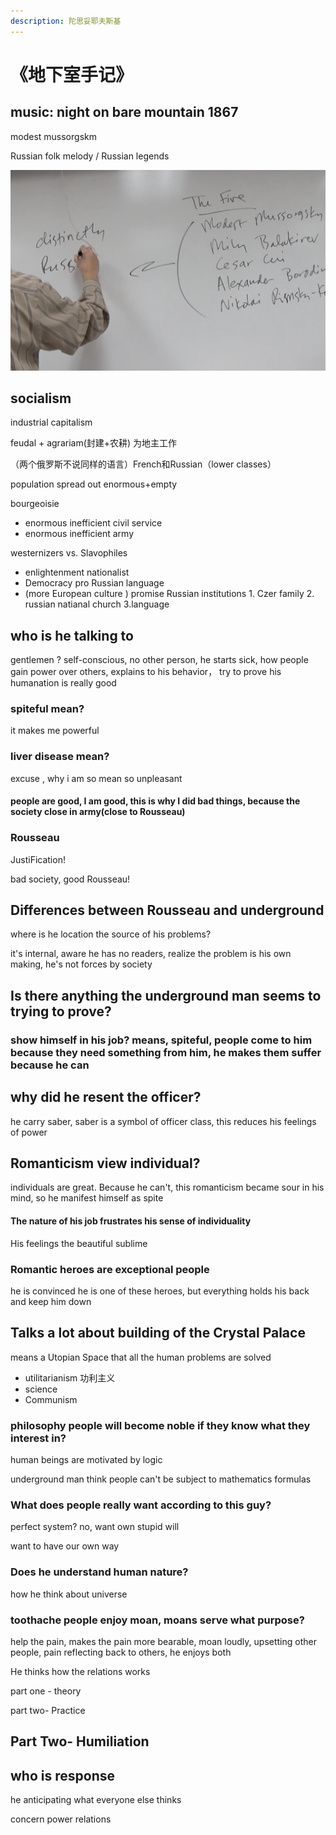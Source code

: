 ```yaml
---
description: 陀思妥耶夫斯基
---
```


# 《地下室手记》

## music: night on bare mountain 1867

modest mussorgskm 

Russian folk melody / Russian legends

![what make us special unique different](.gitbook/assets/jie-ping-20210102-xia-wu-8.02.54.png)

## socialism

industrial capitalism

feudal + agrariam\(封建+农耕\) 为地主工作

（两个俄罗斯不说同样的语言）French和Russian（lower classes）



population spread out enormous+empty

bourgeoisie 

*  enormous inefficient civil service
* enormous inefficient army

westernizers  vs.  Slavophiles

* enlightenment                     nationalist
* Democracy                pro Russian language
* \(more  European culture \)       promise Russian institutions    1. Czer family  2. russian natianal church 3.language

## who is he talking to

gentlemen ?  self-conscious, no other person, he starts sick, how people gain power over others, explains to his behavior， try to prove his humanation is really good

### spiteful mean?

it makes me powerful

### liver disease mean?

excuse , why i am so mean so unpleasant 

#### people are good, I am good, this is why I did bad things, because the society close in army\(close to Rousseau\)

### Rousseau

JustiFication!

bad society, good Rousseau!

## Differences between Rousseau and underground

where is he location the source of his problems?

it's internal, aware he has no readers, realize the problem is his own making, he's not forces by society

## Is there anything the underground man seems to trying to prove?

### show himself in his job? means, spiteful, people come to him because they need something from him, he makes them suffer because he can 

## why did he resent the officer?

he carry saber, saber is a symbol of officer class, this reduces his feelings of power

## Romanticism view individual?

individuals are great. Because he can't, this romanticism became sour in his mind, so he manifest himself as spite 

#### The nature of his job frustrates his sense of individuality

His feelings the beautiful sublime

### Romantic heroes are exceptional people 

he is convinced he is one of these heroes, but everything holds his back and keep him down

## Talks a lot about building of the Crystal Palace

means a Utopian Space that all the human problems are solved

* utilitarianism 功利主义
* science
* Communism

### philosophy people will become noble if they know what they interest in?

human beings are motivated by logic

underground man think people can't be subject to mathematics formulas

### What does people really want according to this guy?

perfect system? no, want own stupid will 

want to have our own way

### Does he understand human nature?

how he think about universe

### toothache people enjoy moan,  moans serve what purpose?

help the pain, makes the pain more bearable, moan loudly, upsetting other people, pain reflecting back to others, he enjoys both

He thinks how the relations works 



part one - theory 

part two- Practice

## Part Two- Humiliation



 





## who is response 

he anticipating what everyone else thinks

concern power relations
















